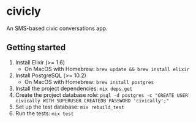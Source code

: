 # civicly

An SMS-based civic conversations app.

## Getting started

1. Install Elixir (>= 1.6)
    - On MacOS with Homebrew: `brew update && brew install elixir`
1. Install PostgreSQL (>= 10.2)
    - On MacOS with Homebrew: `brew install postgres`
1. Install the project dependencies: `mix deps.get`
1. Create the project database role: `psql -d postgres -c "CREATE USER civically WITH SUPERUSER CREATEDB PASSWORD 'civically';"`
1. Set up the test database: `mix rebuild_test`
1. Run the tests: `mix test`
